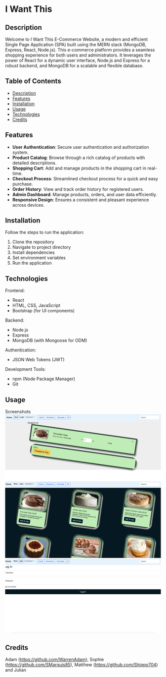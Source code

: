 # I Want This
## Description

Welcome to I Want This E-Commerce Website, a modern and efficient Single Page Application (SPA) built using the MERN stack (MongoDB, Express, React, Node.js). This e-commerce platform provides a seamless shopping experience for both users and administrators. It leverages the power of React for a dynamic user interface, Node.js and Express for a robust backend, and MongoDB for a scalable and flexible database.

## Table of Contents 
- [Description](#description)<br>
- [Features](#features)<br>
- [Installation](#installation)<br>
- [Usage](#usage)<br>
- [Technologies](#technologies)<br>
- [Credits](#credits)

## Features
- <strong>User Authentication</strong>: Secure user authentication and authorization system.
- <strong>Product Catalog</strong>: Browse through a rich catalog of products with detailed descriptions.
- <strong>Shopping Cart</strong>: Add and manage products in the shopping cart in real-time.
- <strong>Checkout Process</strong>: Streamlined checkout process for a quick and easy purchase.
- <strong>Order History</strong>: View and track order history for registered users.
- <strong>Admin Dashboard</strong>: Manage products, orders, and user data efficiently.
- <strong>Responsive Design</strong>: Ensures a consistent and pleasant experience across devices.
## Installation

Follow the steps to run the application:
1. Clone the repository
2. Navigate to project directory
3. Install dependencies
4. Set environment variables
5. Run the application

## Technologies

Frontend:

- React
- HTML, CSS, JavaScript
- Bootstrap (for UI components)

Backend:

- Node.js
- Express
- MongoDB (with Mongoose for ODM)

Authentication:

- JSON Web Tokens (JWT)

Development Tools:

- npm (Node Package Manager)
- Git

## Usage

Screenshots
![Alt text](client/src/assets/Checkout.png)
![Alt text](client/src/assets/Home.png)
![Alt text](client/src/assets/Login.png)

## Credits

Adam (https://github.com/WarrenAdam), Sophie (https://github.com/SMarquis85), Matthew (https://github.com/Shippo704) and Julian
